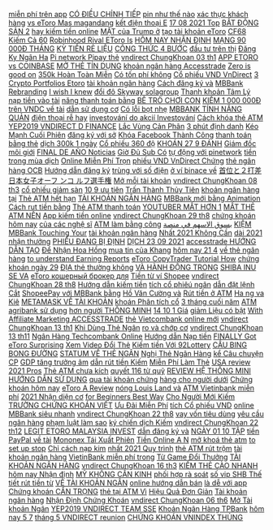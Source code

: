 [ miễn phí trên app](https://taikhoannganhang.ndk.vn/p0/5/385/doi-the-atm-cong-nghe-tu-sang-cong-nghe-chip-moi-mien-phi-tren-app-vcb-digibank-so-dep/) [ CÓ ĐIỀU CHỈNH TIẾP](https://chungkhoan.ndk.vn/p0/0/149/chung-khoan-nhan-dinh-thi-truong-ngay-2809-vnindex-giam-26-diem-lieu-co-dieu-chinh-tiep-khong-dau-tu/) [ pin như thế nào](https://taikhoannganhang.ndk.vn/p0/5/495/cach-kich-hoat-the-atm-doi-ma-pin-nhu-the-nao-don-gian-nhat-so-dep/) [ xác thực khách hàng](https://chungkhoan.ndk.vn/p0/0/994/vndirect-huong-dan-xac-thuc-khach-hang-tu-xa-dau-tu/) [ vs eToro Mas magandang](https://learnetoro.ndk.vn/p0/3/315/vul-vs-etoro-mas-magandang-passive-investment-buhay-stock-trader-trade-stock/) [ kết điện thoại E](https://taikhoannganhang.ndk.vn/p0/4/548/cach-dung-the-ngan-hang-lien-ket-dien-thoai-e-mobile-banking-so-dep/) [ 17 08 2021 Top](https://chungkhoan.ndk.vn/p0/0/358/chung-khoan-hang-ngay-nhan-dinh-thi-truong-ngay-17082021-top-co-phieu-hot-chung-khoan-bank-dau-tu/) [ BẤT ĐỘNG SẢN 2](https://chungkhoan.ndk.vn/p0/1/140/tieu-diem-dau-tu-3-co-phieu-bat-dong-san-2-3-2021-dau-tu/) [ hay kiếm tiền online](https://kiemtienonline.ndk.vn/p0/1/623/xem-video-kiem-tien-tren-dien-thoai-cuc-hay-kiem-tien-online-tren-dien-thoai-2021-kiem-tien/) [ MẬT của Trump ở](https://taikhoannganhang.ndk.vn/p0/5/89/co-that-khong-tai-khoan-ngan-hang-bi-mat-cua-trump-o-trung-quoc-hoa-ky-chua-tiet-lo-so-dep/) [ tạo tài khoản eToro](https://learnetoro.ndk.vn/p0/2/878/huong-dan-tao-tai-khoan-etoro-dautuchungkhoantructuyen-trade-stock/) [ CF68 Kiếm Cả 60](https://kiemtienonline.ndk.vn/p0/1/850/meo-kiem-tien-online-doi-thuong-kiem-700-1-trieungay-de-dang-tu-game-cf68-kiem-ca-60-trieuthang-kiem-tien/) [ Robinhood Rival EToro Is](https://learnetoro.ndk.vn/p0/3/339/why-robinhood-rival-etoro-is-going-public-via-spac-merger-trade-stock/) [ HÔM NAY NHẬN ĐỊNH](https://chungkhoan.ndk.vn/p0/0/192/chung-khoan-hom-nay-nhan-dinh-ngay-462021-dai-tiec-chung-khoan-cach-giao-dich-khi-tien-dien-dau-tu/) [ MẠNG 90 000Đ THÁNG](https://taikhoannganhang.ndk.vn/p0/3/892/cach-dang-ky-goi-mang-90000dthang-viettel-cac-goi-90k-ngay-co-4gb-1gb-so-dep/) [ KỲ TIỀN RẺ LIỆU](https://chungkhoan.ndk.vn/p0/0/181/2021-chu-ky-tien-re-lieu-co-con-trong-dau-tu-dau-tu-chung-khoan-dau-tu/) [ CÔNG THỨC 4 BƯỚC](https://taikhoannganhang.ndk.vn/p0/3/903/bat-mi-cong-thuc-4-buoc-phat-trien-ban-than-ben-vung-so-dep/) [ đầu tư trên thị](https://chungkhoan.ndk.vn/p0/0/495/22-quy-luat-khi-dau-tu-tren-thi-truong-chung-khoan-dau-tu/) [ Đăng Ky Ngân Ha](https://taikhoannganhang.ndk.vn/p0/3/972/huong-dan-dang-ky-ngan-hang-agribank-nhan-100k-mien-phi-so-dep/) [ Pi network Pipay thẻ](https://taikhoannganhang.ndk.vn/p0/4/534/pi-network-pipay-the-ngan-hang-dau-tien-sap-ra-mat-so-dep/) [ vndirect ChungKhoan 03 th1](https://chungkhoan.ndk.vn/p0/1/339/vndirect-chungkhoan-03-th1-2012-dau-tu/) [ APP ETORO vs COINBASE](https://learnetoro.ndk.vn/p0/3/156/best-cryptocurrency-app-etoro-vs-coinbase-fees-comparison-trade-stock/) [ MỞ THẺ TÍN DỤNG](https://taikhoannganhang.ndk.vn/p0/4/183/dang-ky-mo-the-tin-dung-ngan-hang-tp-bank-credit-nguyen-so-dep/) [ khoản ngân hàng Accesstrade](https://taikhoannganhang.ndk.vn/p0/4/897/cach-dien-thong-tin-tai-khoan-ngan-hang-accesstrade-them-tai-khoan-ngan-hang-vao-accesstrade-so-dep/) [ Zero is good on](https://learnetoro.ndk.vn/p0/3/341/zero-is-good-on-etoro-trade-stock/) [ 350k Hoàn Toàn Miễn](https://kiemtienonline.ndk.vn/p0/2/590/kiem-tien-2021-dang-ky-nhan-ngay-350k-hoan-toan-mien-phi-ntk-kiem-tien-kiem-tien/) [ Có tốn phí không](https://taikhoannganhang.ndk.vn/p0/4/171/lam-the-atm-ngan-hang-mat-bao-lau-co-ton-phi-khong-ficombankcomvn-so-dep/) [ Cổ phiếu VND VnDirect](https://chungkhoan.ndk.vn/p0/0/880/huong-dan-phan-tich-co-phieu-vnd-vndirect-chung-khoan-vndirect-phan-6-dau-tu/) [ 3 Crypto Portfolios Etoro](https://learnetoro.ndk.vn/p0/3/159/3-crypto-portfolios-etoro-crypto-guide-trade-stock/) [ tài khoản ngân hàng](https://taikhoannganhang.ndk.vn/p0/4/942/luu-y-khi-mo-tai-khoan-ngan-hang-agribank-cach-doi-ma-pin-so-dep/) [ Cách đăng ký và](https://taikhoannganhang.ndk.vn/p0/3/684/cach-dang-ky-va-kiem-tien-tu-app-mbbank-app-kiem-tien-ngon-nhat-so-dep/) [MBBank Rebranding](https://taikhoannganhang.ndk.vn/p0/3/433/mbbank-rebranding-so-dep/) [ I wish I knew](https://learnetoro.ndk.vn/p0/3/387/hargreaves-lansdown-review-10-things-i-wish-i-knew-before-i-started-trade-stock/) [ đổi đô Skyway solagroup](https://taikhoannganhang.ndk.vn/p0/4/772/cach-doi-do-skyway-solagroup-tu-the-ngan-hang-so-dep/) [ Thanh khoản Tâm Lý](https://chungkhoan.ndk.vn/p0/0/597/chung-khoan-hom-naynhan-dinh-thi-truong0507he-thong-moikiem-dinh-thanh-khoantam-ly-hanh-vi-ndt-dau-tu/) [ nạp tiền vào tài](https://taikhoannganhang.ndk.vn/p0/3/591/cach-nap-tien-vao-tai-khoan-mbbank-tai-may-atm-crm-so-dep/) [ năng thanh toán bằng](https://taikhoannganhang.ndk.vn/p0/4/657/gioi-thieu-tinh-nang-thanh-toan-bang-the-ngan-hang-cua-phan-mem-posapp-so-dep/) [ BÊ TRÒ CHƠI CON](https://taikhoannganhang.ndk.vn/p0/4/459/bqthanh-va-oc-phat-hien-roi-dao-ngoi-mo-bup-be-tro-choi-con-muc-trong-minecraft-so-dep/) [ KIẾM 1 000 000Đ](https://kiemtienonline.ndk.vn/p0/1/973/huong-dan-kiem-1000000d-dau-tien-cho-nguoi-moi-lam-accesstrade-qua-don-gian-kiem-tien/) [ trên VNDC về tài](https://taikhoannganhang.ndk.vn/p0/4/931/cach-rut-tien-tren-vndc-ve-tai-khoan-ngan-hang-trong-10-giay-app-kiem-tien-uy-tin-so-dep/) [ dẫn sử dụng cơ](https://learnetoro.ndk.vn/p0/2/846/huong-dan-su-dung-co-ban-nen-tang-etoro-danh-cho-nguoi-moi-etoro-master-trade-stock/) [ Có lỗi bọt nhẹ](https://taikhoannganhang.ndk.vn/p0/3/918/ruby-mai-facet-hang-tu-nhien-luc-yen-co-loi-bot-nhe-lua-chieu-khoi-dep-0968973736-so-dep/) [ MBBANK TÍNH NĂNG QUẢN](https://taikhoannganhang.ndk.vn/p0/3/548/mbbank-tinh-nang-quan-ly-the-vinid-mb-visa-qua-app-ngan-hang-mbbank-so-dep/) [ điện thoại rễ hay](https://kiemtienonline.ndk.vn/p0/2/393/cach-tao-tai-khoan-accesstrade-kiem-tien-tren-dien-thoai-re-hay-kho-long-kto-kiem-tien/) [ investování do akcií Investování](https://learnetoro.ndk.vn/p0/2/984/je-etoro-nejlepsi-broker-pro-investovani-do-akcii-investovani-do-akcii-pro-zacatecniky-trade-stock/) [ Cách khóa thẻ ATM](https://taikhoannganhang.ndk.vn/p0/4/66/cach-khoa-the-atm-vietcombank-so-dep/) [YEP2019 VNDIRECT D FINANCE](https://chungkhoan.ndk.vn/p0/0/824/yep2019-vndirect-d-finance-dau-tu/) [ Lắc Vùng Cản Phân](https://chungkhoan.ndk.vn/p0/0/221/nhan-dinh-chung-khoan-ngay-198-vnindex-rung-lac-vung-can-phan-tich-danh-muc-co-phieu-thi-truong-dau-tu/) [ 3 phút định danh](https://taikhoannganhang.ndk.vn/p0/4/941/3-phut-dinh-danh-ekyc-mo-tai-khoan-ngan-hang-online-voi-vpbank-neo-so-dep/) [ Kéo Mạnh Cuối Phiên](https://chungkhoan.ndk.vn/p0/0/355/nhan-dinh-chung-khoan-ngay-168-vnindex-keo-manh-cuoi-phien-phan-tich-danh-muc-co-phieu-thi-truong-dau-tu/) [ đăng ký với sở](https://taikhoannganhang.ndk.vn/p0/5/70/huong-kiem-tra-tra-tai-khoan-ngan-hang-da-dang-ky-voi-so-ke-hoach-va-dau-tu-so-dep/) [ Khóa Facebook Thành Công](https://taikhoannganhang.ndk.vn/p0/5/750/cach-mo-khoa-facebook-bi-khoa-ket-sat-956-moi-nhat-mo-khoa-facebook-thanh-cong-100-so-dep/) [ thanh toán bằng thẻ](https://taikhoannganhang.ndk.vn/p0/5/586/huong-dan-thanh-toan-bang-the-atm-vietcombank-unica-so-dep/) [ dịch 300k 1 ngày](https://taikhoannganhang.ndk.vn/p0/3/829/kiem-tien-online-mua-dich-300k-1-ngay-coinlist-mbbank-kiemtienonline-so-dep/) [ Cổ phiếu 360 độ](https://chungkhoan.ndk.vn/p0/0/993/co-phieu-stb-su-tro-lai-tu-day-vuc-co-phieu-360-do-vndirect-dinsights-dau-tu/) [ KHOÁN 27 9 ĐÁNH](https://chungkhoan.ndk.vn/p0/0/423/chung-khoan-hom-nay-nhan-dinh-thi-truong-chung-khoan-279-danh-gia-vnindex-va-co-phieu-ngan-hang-dau-tu/) [ Giám đốc môi giới](https://chungkhoan.ndk.vn/p0/0/828/ong-huynh-minh-tuan-giam-doc-moi-gioi-ctcp-chung-khoan-vndirect-fbnc-dau-tu/) [ FINAL DE AÑO Noticias](https://learnetoro.ndk.vn/p0/3/197/shiba-inu-llegara-a-001-a-final-de-ano-noticias-shib-criptomonedas-broker-etoro-trade-stock/) [ Giờ Đủ Sub Có](https://kiemtienonline.ndk.vn/p0/2/578/cach-lam-youtube-kiem-tien-1-video-du-gio-du-sub-co-view-tu-nhienngon-lanh-kiem-tien/) [ tự động với pinetwork](https://kiemtienonline.ndk.vn/p0/2/799/kiem-tien-online-tu-dong-voi-pinetwork-tong-quan-ve-crypto-achi-kiem-tien-online-kiem-tien/) [ tiền trong mùa dịch](https://chungkhoan.ndk.vn/p0/0/618/chung-khoan-hut-tien-trong-mua-dich-nha-dau-tu-vao-nhieu-co-phai-ai-cung-thang-dau-tu/) [ Online Miễn Phí Trọn](https://taikhoannganhang.ndk.vn/p0/3/865/cach-mo-the-tin-dung-mb-bank-online-mien-phi-tron-doi-so-dep/) [ phiếu VND VnDirect Chứng](https://chungkhoan.ndk.vn/p0/0/862/huong-dan-phan-tich-co-phieu-vnd-vndirect-chung-khoan-vndirect-phan-3-dau-tu/) [ thẻ ngân hàng OCB](https://taikhoannganhang.ndk.vn/p0/4/750/huong-dan-lien-ket-the-ngan-hang-ocb-voi-ung-dung-moca-so-dep/) [ Hướng dẫn đăng ký](https://taikhoannganhang.ndk.vn/p0/5/264/huong-dan-dang-ky-tai-khoan-ngan-hang-online-tu-chon-so-dep-tk-theo-so-dien-thoai-so-dep/) [ trùng với số điện](https://taikhoannganhang.ndk.vn/p0/5/59/huong-dan-tao-tai-khoan-ngan-hang-trung-voi-so-dien-thoai-so-dep/) [ ở ví binace về](https://taikhoannganhang.ndk.vn/p0/4/825/cach-rut-usdt-o-vi-binace-ve-the-ngan-hang-so-dep/) [ 首位と２打差 日本女子オーフ ンコ ルフ選手権](https://kiemtienonline.ndk.vn/p0/2/472/42-2021-kiem-tien/) [ Mở mỗi tài khoản](https://taikhoannganhang.ndk.vn/p0/5/248/mo-moi-tai-khoan-ngan-hang-online-tai-day-ngan-hang-gop-quy-chong-covid-30000-kh-them-05-ls-tg-so-dep/) [ vndirect ChungKhoan 08 th3](https://chungkhoan.ndk.vn/p0/1/12/vndirect-chungkhoan-08-th3-2012-dau-tu/) [ cổ phiếu giảm sàn](https://chungkhoan.ndk.vn/p0/0/580/chung-khoan-hom-nay-vnindex-roi-56-diem-hang-loat-co-phieu-giam-san-cach-xu-ly-co-phieu-ban-ra-dau-tu/) [ 10 9 ưu tiên](https://chungkhoan.ndk.vn/p0/0/448/chung-khoan-hom-nay-nhan-dinh-thi-truong-chung-khoan-hom-nay-10-9-uu-tien-co-phieu-nao-dau-tu/) [ Trấn Thành Thủy Tiên](https://taikhoannganhang.ndk.vn/p0/4/916/bo-cong-an-yeu-cau-ra-soat-tai-khoan-ngan-hang-cua-tran-thanh-thuy-tien-dam-vinh-hung-shorts-so-dep/) [ khoản ngân hàng tại](https://taikhoannganhang.ndk.vn/p0/5/57/mo-tai-khoan-ngan-hang-tai-singapore-loi-the-lon-cho-doanh-nghiep-so-dep/) [ Thẻ ATM hết hạn](https://taikhoannganhang.ndk.vn/p0/5/364/the-atm-het-han-su-dung-gia-han-the-atm-nhu-the-nao-so-dep/) [ TÀI KHOẢN NGÂN HÀNG](https://taikhoannganhang.ndk.vn/p0/4/978/huong-dan-dang-ky-mo-tai-khoan-ngan-hang-vpbank-so-dep/) [ MBBank mới bằng Animation](https://taikhoannganhang.ndk.vn/p0/3/687/intro-logo-mbbank-moi-bang-animation-powerpoint-ao-dieu-khoa-hoc-powerpoint-online-9slidecom-so-dep/) [ Cách rut tiền bằng](https://taikhoannganhang.ndk.vn/p0/5/390/cach-rut-tien-bang-the-atm-plus-the-sacombank-lua-tv-so-dep/) [ Thẻ ATM thanh toán](https://taikhoannganhang.ndk.vn/p0/5/606/sach-huong-dan-thanh-toan-bang-the-atm-thanh-toan-napas-so-dep/) [ YOUTUBER MẤT HƠN 1](https://taikhoannganhang.ndk.vn/p0/5/222/nong-youtuber-mat-hon-1-ty-trong-tai-khoan-ngan-hang-so-dep/) [ MẤT THẺ ATM NÊN](https://taikhoannganhang.ndk.vn/p0/4/88/bi-mat-the-atm-nen-lam-dieu-nay-ngay-keo-mat-tien-oan-the-ngan-hang-04-so-dep/) [ App kiếm tiền online](https://kiemtienonline.ndk.vn/p0/1/710/app-kiem-tien-online-sach-free-uy-tin-nhat-2021-rut-ve-momo-atm-kiem-tien/) [ vndirect ChungKhoan 29 th8](https://chungkhoan.ndk.vn/p0/1/44/vndirect-chungkhoan-29-th8-2012-dau-tu/) [ chứng khoán hôm nay](https://chungkhoan.ndk.vn/p0/0/205/chung-khoan-hom-nay-nhan-dinh-thi-truong-chung-khoan-hom-nay-5-8-phan-tich-dau-khi-bank-chung-dau-tu/) [ của các nghệ sĩ](https://taikhoannganhang.ndk.vn/p0/4/925/bien-cang-lenh-ra-soat-toan-bo-tai-khoan-ngan-hang-cua-cac-nghe-si-bi-to-an-chan-tien-tu-thien-so-dep/) [ ATM làm bằng công](https://taikhoannganhang.ndk.vn/p0/5/522/chuyen-doi-the-atm-lam-bang-cong-nghe-tu-sang-the-chip-thdt-so-dep/) [ بسوق الاسهم في منصة](https://learnetoro.ndk.vn/p0/3/298/alastthmar-bsok-alashm-fy-mns-aytoro-khto-bkhto-etoro-trade-stock/) [ KIỆM MBBank Touching Your](https://taikhoannganhang.ndk.vn/p0/3/497/gia-dinh-tiet-kiem-mbbank-touching-your-life-so-dep/) [ tài khoản ngân hàng](https://taikhoannganhang.ndk.vn/p0/5/3/huong-dan-mo-tai-khoan-ngan-hang-mb-bank-so-dep/) [ Nhất 2021 Không Cần](https://taikhoannganhang.ndk.vn/p0/4/73/huong-dan-xac-thuc-alipay-moi-nhat-2021-khong-can-the-ngan-hang-trung-quoc-so-dep/) [ dài 2021 nhận thưởng](https://kiemtienonline.ndk.vn/p0/2/546/review-app-bitcarra-choi-game-kiem-tien-uy-tin-lau-dai-2021-nhan-thuong-hot-kiem-tien/) [ PHIẾU ĐANG BỊ ĐỊNH](https://chungkhoan.ndk.vn/p0/0/882/vnd-cong-ty-co-phan-vndirect-co-phieu-dang-bi-dinh-gia-thap-dau-tu/) [ DỊCH 23 09 2021](https://chungkhoan.ndk.vn/p0/0/786/dong-hanh-giao-dich-23-09-2021-vndirect-dinsights-ban-tron-chuyen-gia-dau-tu/) [ accesstrade HƯỚNG DẪN TẠO](https://kiemtienonline.ndk.vn/p0/1/981/accesstradehuong-dan-tao-link-san-pham-bang-dien-thoai-kiem-tien/) [ Để Nhận Hoa Hồng](https://taikhoannganhang.ndk.vn/p0/5/212/cach-lien-ket-tai-khoan-ngan-hang-de-nhan-hoa-hong-tren-accesstrade-so-dep/) [ mua tin của Khang](https://taikhoannganhang.ndk.vn/p0/5/332/sao-ke-tai-khoan-ca-nhan-phuong-hang-nhi-tan-do-loan-ha-leese-biet-co-mua-tin-cua-khang-khong-so-dep/) [ hôm nay 21 4](https://chungkhoan.ndk.vn/p0/0/676/chung-khoan-hom-nay-nhan-dinh-thi-truong-chung-khoan-hom-nay-21-4-rui-ro-dau-tu-chung-khoan-dau-tu/) [ về thẻ ngân hàng](https://taikhoannganhang.ndk.vn/p0/4/528/huong-dan-cach-rut-tien-tu-binanex-ve-the-ngan-hang-khong-mat-phi-so-dep/) [ to understand Earning Reports](https://learnetoro.ndk.vn/p0/3/407/e7-how-to-understand-earning-reports-in-2021-trade-stock/) [ eToro CopyTrader Tutorial How](https://learnetoro.ndk.vn/p0/3/240/etoro-copytrader-tutorial-how-does-copytrader-work-trade-stock/) [ chứng khoán ngày 29](https://chungkhoan.ndk.vn/p0/0/348/nhan-dinh-thi-truong-chung-khoan-ngay-294-vnindex-hoi-phuc-dong-tien-vao-dong-nao-tiep-theo-dau-tu/) [ ĐỊA thẻ thường không](https://taikhoannganhang.ndk.vn/p0/5/517/cach-nhan-tien-youtube-bang-the-atm-noi-dia-the-thuong-khong-can-the-visa-hay-mastercard-so-dep/) [ VÀ HÀNH ĐỘNG TRONG](https://chungkhoan.ndk.vn/p0/0/17/gdp-quy-3-2021-6-va-hanh-dong-trong-dau-tu-dau-tu-chung-khoan-dau-tu/) [ SHIBA INU SE VA](https://learnetoro.ndk.vn/p0/2/967/el-precio-de-shiba-inu-se-va-a-disparar-noticias-shib-robinhood-criptomonedas-broker-etoro-trade-stock/) [ eToro кошерный брокер для](https://learnetoro.ndk.vn/p0/3/202/etoro-koshernyy-broker-dlya-goev-trade-stock/) [ Tiền từ ví Shopee](https://taikhoannganhang.ndk.vn/p0/5/13/huong-dan-rut-tien-tu-vi-shopee-ve-tai-khoan-ngan-hang-so-dep/) [ vndirect ChungKhoan 28 th8](https://chungkhoan.ndk.vn/p0/1/17/vndirect-chungkhoan-28-th8-2012-dau-tu/) [ Hướng dẫn kiếm tiền](https://learnetoro.ndk.vn/p0/2/875/ket-qua-copy-trade-san-etoro-huong-dan-kiem-tien-thu-dong-tren-etoro-trade-stock/) [ tích cổ phiêú ngân](https://chungkhoan.ndk.vn/p0/1/190/phan-tich-thi-truong-chung-khoan-tuan-4-den-8-10-phan-tich-co-phieu-ngan-hang-thep-dau-khi-dau-tu/) [ dẫn đặt lệnh Cắt](https://chungkhoan.ndk.vn/p0/1/173/huong-dan-dat-lenh-cat-lochot-loiquan-tri-rui-ro-vndirect-hoc-dau-tu-chung-khoan-co-banphan14-dau-tu/) [ ShopeePay với MBBank bằng](https://taikhoannganhang.ndk.vn/p0/3/540/huong-dan-lien-ket-vi-shopeepay-voi-mbbank-bang-so-tai-khoan-khong-can-the-ao-hay-the-cung-so-dep/) [ Hồ Văn Cường và](https://taikhoannganhang.ndk.vn/p0/5/319/clip-ho-van-cuong-va-me-ruot-xach-gio-tien-di-gui-ngan-hang-so-dep/) [ Rút tiền ở ATM](https://taikhoannganhang.ndk.vn/p0/5/554/rut-tien-o-atm-ma-khong-can-the-vtc14-so-dep/) [ Ha ng va Kiê](https://taikhoannganhang.ndk.vn/p0/4/96/cach-tao-tai-khoan-ngan-hang-va-kiem-tien-lum-500kngay-so-dep/) [ METAMASK VỀ TÀI KHOẢN](https://taikhoannganhang.ndk.vn/p0/5/44/huong-dan-rut-tien-tu-vi-metamask-ve-tai-khoan-ngan-hang-so-dep/) [ khoán Phân tích cổ](https://chungkhoan.ndk.vn/p0/0/212/chung-khoan-phan-tich-co-phieu-ro-vn30-nhan-dinh-thi-truong-chung-khoan-tuan-3105-04062021-dau-tu/) [ 3 tháng cuối năm](https://chungkhoan.ndk.vn/p0/0/122/talkshow-7-trien-vong-thi-truong-chung-khoan-3-thang-cuoi-nam-review-5-nganh-quan-trong-dau-tu/) [ ATM agribank sử dụng](https://taikhoannganhang.ndk.vn/p0/5/601/the-atm-agribank-su-dung-tai-atm-vietinbank-duoc-khong-at-at-at-so-dep/) [ hơn người THÔNG MINH](https://kiemtienonline.ndk.vn/p0/2/588/vi-sao-nhieu-nguoi-luoi-ngoc-lai-kiem-tien-nhieu-hon-nguoi-thong-minh-cham-chi-phap-su-tinh-khong-kiem-tien/) [ 14 10 1 Giá](https://taikhoannganhang.ndk.vn/p0/3/919/spinel-hong-sang-dep-hang-tu-nhien-luc-yen18ct-14101-gia-6-trieu-0968973736-so-dep/) [ giảm Liệu có bật](https://chungkhoan.ndk.vn/p0/0/486/chung-khoan-hom-nay-86-phien-phan-phoi-ngan-hang-chung-khoan-giam-lieu-co-bat-tro-lai-luon-dau-tu/) [ With Affiliate Marketing ACCESSTRADE](https://kiemtienonline.ndk.vn/p0/2/183/how-to-start-with-affiliate-marketing-accesstrade-sg-kiem-tien/) [ thẻ Vietcombank online mới](https://taikhoannganhang.ndk.vn/p0/4/108/nhan-100k-mo-the-vietcombank-online-moi-nhat-2021-so-dep/) [ vndirect ChungKhoan 13 th1](https://chungkhoan.ndk.vn/p0/1/145/vndirect-chungkhoan-13-th1-2012-dau-tu/) [ Khi Dùng Thẻ Ngân](https://taikhoannganhang.ndk.vn/p0/4/665/myban-se-pha-san-khi-dung-the-ngan-hang-khong-dung-cach-so-dep/) [ ro và chớp cơ](https://chungkhoan.ndk.vn/p0/0/894/huong-dan-lenh-dieu-kien-vndirect-giam-thieu-cac-rui-ro-va-chop-co-hoi-tren-khi-dau-tu-chung-khoan-dau-tu/) [ vndirect ChungKhoan 13 th11](https://chungkhoan.ndk.vn/p0/1/149/vndirect-chungkhoan-13-th11-2012-dau-tu/) [ Ngân Hàng Techcombank Online](https://taikhoannganhang.ndk.vn/p0/4/290/huong-dan-tao-tai-khoan-ngan-hang-techcombank-online-mien-phi-tren-dien-thoai-trong-5-phut-so-dep/) [ Hướng dẫn Nạp tiền](https://taikhoannganhang.ndk.vn/p0/4/873/huong-dan-nap-tien-qqlive-bang-the-atm-so-dep/) [ FINALLY Got eToro Surprising](https://learnetoro.ndk.vn/p0/3/331/should-you-get-etoro-i-finally-got-etoro-surprising-results-trade-stock/) [ Xem Video Đổi Thẻ](https://taikhoannganhang.ndk.vn/p0/4/871/app-moi-xem-video-doi-the-cao-kiem-paypal-mien-phi-cuc-nhanh-vua-kiem-tien-so-dep/) [ Kiếm tiền Với 92Lottery](https://kiemtienonline.ndk.vn/p0/2/827/kiem-tien-voi-92lotterycom-kiem-tien/) [ CẦU BING BONG ĐƯỜNG](https://taikhoannganhang.ndk.vn/p0/5/707/danh-8-an-6-thua-2-thuan-cau-bing-bong-duong-nao-khong-lai-so-dep/) [ STATUM VỀ THẺ NGÂN](https://taikhoannganhang.ndk.vn/p0/4/726/huong-dan-rut-tien-tu-statum-ve-the-ngan-hang-vietcombank-so-dep/) [ Nghị Thẻ Ngân Hàng](https://taikhoannganhang.ndk.vn/p0/4/813/hoi-nghi-the-ngan-hang-mb-so-dep/) [ kể Câu chuyện CP](https://chungkhoan.ndk.vn/p0/0/136/chung-khoan-hom-nay-nhan-dinh-30-01092021-lang-nghe-thi-truong-ke-cau-chuyen-cp-ngay-mai-no-dau-tu/) [ GDP tăng trưởng âm](https://chungkhoan.ndk.vn/p0/0/535/chung-khoan-247-gdp-tang-truong-am-trung-quoc-thieu-dien-chon-co-phieu-nao-dau-tu/) [ dẫn rút tiền Kiếm](https://kiemtienonline.ndk.vn/p0/2/572/kiem-tien-voi-cashpirate-huong-dan-rut-tien-kiem-tien-online-bang-dien-thoai-kiem-tien/) [ Miễn Phí Làm Thẻ](https://taikhoannganhang.ndk.vn/p0/3/541/cach-lam-the-visa-mbbank-online-mien-phi-lam-the-visa-debit-mb-bbank-so-dep/) [ USA review 2021 Pros](https://learnetoro.ndk.vn/p0/3/195/etoro-usa-review-2021-pros-cons-trade-stock/) [ Thẻ ATM chưa kích](https://taikhoannganhang.ndk.vn/p0/5/423/the-atm-chua-kich-hoat-la-gi-so-dep/) [ quyết 116 từ quỹ](https://taikhoannganhang.ndk.vn/p0/4/405/huong-dan-thu-tuc-nhan-tien-ho-tro-covid-theo-nghi-quyet-116-tu-quy-bhtn-so-dep/) [ REVIEW HỆ THỐNG MINI](https://kiemtienonline.ndk.vn/p0/2/502/review-he-thong-mini-game-momo-tu-dong-kiem-tien-clmmvip-choi-game-kiem-tien-hoang-giang-share-kiem-tien/) [ HƯỚNG DẪN SỬ DỤNG](https://chungkhoan.ndk.vn/p0/1/286/huong-dan-su-dung-app-vndirect-dau-tu/) [ qua tài khoản chứng](https://chungkhoan.ndk.vn/p0/0/857/chuyen-khoan-tu-ngan-hang-qua-tai-khoan-chung-khoan-vndirect-dau-tu/) [ hàng cho người dưới](https://taikhoannganhang.ndk.vn/p0/4/373/lam-the-ngan-hang-cho-nguoi-duoi-18t-so-dep/) [ Chứng khoán hôm nay](https://chungkhoan.ndk.vn/p0/0/285/chung-khoan-hom-nay-nhan-dinh-thi-truong-2492021-goc-nhin-ve-dong-tien-dau-tu/) [eToro A Review](https://learnetoro.ndk.vn/p0/3/231/etoro-a-review-trade-stock/) [ nóng Louis Land và](https://chungkhoan.ndk.vn/p0/1/176/bii-co-phieu-nong-louis-land-va-bai-hoc-dau-tu-xuong-mau-dau-tu/) [ ATM Vietinbank miễn phí](https://taikhoannganhang.ndk.vn/p0/4/753/cach-rut-tien-may-atm-vietinbank-mien-phi-bang-the-tnex-so-dep/) [ 2021 Nhận diện cơ](https://chungkhoan.ndk.vn/p0/0/153/chung-khoan-hom-nay-nhan-dinh-thi-tuong-tuan-6-1092021-nhan-dien-co-hoi-quan-tri-rui-ro-dau-tu/) [ for Beginners Best Way](https://learnetoro.ndk.vn/p0/3/205/etoro-for-beginners-best-way-to-start-investing-etfs-social-trading-trade-stock/) [ Cho Người Mới Kiếm](https://kiemtienonline.ndk.vn/p0/2/271/huong-dan-cach-kiem-hoa-hong-accesstrade-cho-nguoi-moi-kiem-tien-online-03-kiem-tien/) [ TRƯỜNG CHỨNG KHOÁN VIỆT](https://chungkhoan.ndk.vn/p0/0/549/thi-truong-chung-khoan-viet-nam-dang-dat-hay-re-dau-tu/) [ Ưu Đãi Miễn Phí](https://taikhoannganhang.ndk.vn/p0/4/281/mo-the-ngan-hang-msb-vo-van-uu-dai-mien-phi-hoan-toan-chi-trong-2-phut-so-dep/) [ tích Cổ phiếu VND](https://chungkhoan.ndk.vn/p0/0/821/huong-dan-phan-tich-co-phieu-vnd-vndirect-chung-khoan-vndirect-phan-25-dau-tu/) [ online MBBank siêu nhanh](https://taikhoannganhang.ndk.vn/p0/3/454/huong-dan-cach-vay-online-mbbank-sieu-nhanh-cho-ban-so-dep/) [ vndirect ChungKhoan 22 th8](https://chungkhoan.ndk.vn/p0/1/64/vndirect-chungkhoan-22-th8-2012-dau-tu/) [ vay vốn tiêu dùng](https://taikhoannganhang.ndk.vn/p0/4/284/co-nen-vay-von-tieu-dung-qua-the-tin-dung-khong-i-the-tin-dung-so-dep/) [ yêu cầu ngân hàng](https://taikhoannganhang.ndk.vn/p0/4/989/thong-tin-moi-nhat-viec-bo-cong-an-yeu-cau-ngan-hang-ra-soat-sao-ke-tai-khoan-nghe-si-lam-tu-thien-so-dep/) [ phạm luật làm sao](https://taikhoannganhang.ndk.vn/p0/5/45/mo-tai-khoan-ngan-hang-rieng-o-my-co-bi-pham-luatlam-sao-de-duoc-dong-so-huu-ngan-hang-voi-chong-my-so-dep/) [ ký chiến dịch Kiếm](https://kiemtienonline.ndk.vn/p0/2/310/cac-cong-cu-va-dang-ky-chien-dich-kiem-tien-voi-accesstrade-moi-nhat-b3-kiem-tien-mmo-kiem-tien/) [ vndirect ChungKhoan 22 th12](https://chungkhoan.ndk.vn/p0/1/97/vndirect-chungkhoan-22-th12-2011-dau-tu/) [ LEGIT ETORO MALAYSIA INVEST](https://learnetoro.ndk.vn/p0/3/346/etoro-review-is-etoro-scam-or-legit-etoro-malaysia-invest-in-stocks-with-etoro-trade-stock/) [ dẫn đăng ký và](https://learnetoro.ndk.vn/p0/2/914/45-huong-dan-dang-ky-va-kyc-tai-khoan-etoro-trade-stock/) [ NGÀY 01 10 TẬP](https://chungkhoan.ndk.vn/p0/0/24/chung-khoan-nhan-dinh-thi-truong-ngay-0110-tap-trung-mua-vao-co-phieu-nao-sap-toi-dau-tu/) [ tiền PayPal về tài](https://taikhoannganhang.ndk.vn/p0/5/293/huong-dan-rut-tien-paypal-ve-tai-khoan-ngan-hang-viet-nam-vo-cung-don-gian-thu-mua-paypal-uy-tin-so-dep/) [ Mononex Tái Xuất Phiên](https://kiemtienonline.ndk.vn/p0/1/770/mononex-tai-xuat-phien-ban-onhamuadich-kiem-tien-online-canh-giac-voi-ung-dung-tuong-tu-moneydong-kiem-tien/) [ Tiền Online A N](https://kiemtienonline.ndk.vn/p0/1/823/phim-ngan-anh-hai-lua-kiem-tien-online-a-n-vlog-kiem-tien/) [ mở khoá thẻ atm](https://taikhoannganhang.ndk.vn/p0/3/974/cach-mo-khoa-the-atm-sacombank-khong-mai-the-bi-khoa-lua-tv-so-dep/) [ to set up stop](https://learnetoro.ndk.vn/p0/3/181/how-to-set-up-stop-loss-and-take-profit-using-etoro-2021-trade-stock/) [ Chỉ cách nạp kim](https://taikhoannganhang.ndk.vn/p0/5/535/chi-cach-nap-kim-cuong-free-fire-qua-the-atm-so-dep/) [ nhất 2021 Quy trình](https://kiemtienonline.ndk.vn/p0/2/715/cach-bat-kiem-tien-cho-kenh-youtube-moi-nhat-2021-quy-trinh-kiem-tien-tu-youtube-kiem-tien/) [ thẻ ATM rút trộm](https://taikhoannganhang.ndk.vn/p0/5/404/thvl-canh-bao-toi-pham-lam-gia-the-atm-rut-trom-tien-so-dep/) [ tài khoản ngân hàng](https://learnetoro.ndk.vn/p0/2/856/huong-dan-rut-tien-tu-etoro-ve-tai-khoan-ngan-hang-vn-hoac-rut-ve-paypal-trade-stock/) [ VietinBank miễn phí trong](https://taikhoannganhang.ndk.vn/p0/4/90/mo-the-visa-ngan-hang-vietinbank-mien-phi-trong-2-phut-so-dep/) [ Từ Game Đổi Thưởng](https://taikhoannganhang.ndk.vn/p0/5/645/kiem-tien-tu-game-doi-thuong-2-3-trieu-moi-ngay-khong-he-kho-voi-chien-thuat-nay-so-dep/) [ TÀI KHOẢN NGÂN HÀNG](https://taikhoannganhang.ndk.vn/p0/3/691/tai-khoan-ngan-hang-so-dep-vip-mbbank-so-dep/) [ vndirect ChungKhoan 16 th3](https://chungkhoan.ndk.vn/p0/1/32/vndirect-chungkhoan-16-th3-2012-dau-tu/) [ KIẾM THẺ CÀO NHANH](https://kiemtienonline.ndk.vn/p0/1/861/ung-dung-kiem-the-cao-nhanh-nhat-2021-kiem-tien-online-2021-hoang-giang-share-kiem-tien/) [ hôm nay Nhận định](https://chungkhoan.ndk.vn/p0/0/316/chung-khoan-hom-naynhan-dinh-thi-truong0408vnindex-1350-tin-don-thi-truongchung-khoan-dan-dat-dau-tu/) [ MỸ KHÔNG CẦN KINH](https://kiemtienonline.ndk.vn/p0/2/654/10-cong-viec-kiem-tien-ngay-khi-den-my-khong-can-kinh-nghiem-bang-cap-tieng-anh-cuoc-song-my-kiem-tien/) [ phối hợp rà soát](https://taikhoannganhang.ndk.vn/p0/4/406/bo-cong-an-yeu-cau-ngan-hang-phoi-hop-ra-soat-tai-khoan-cua-thuy-so-dep/) [ số vip SHB Thế](https://taikhoannganhang.ndk.vn/p0/5/184/tai-khoan-ngan-hang-so-dep-so-vip-shb-the-gioi-so-vip-so-dep/) [ tiết rút tiền từ](https://taikhoannganhang.ndk.vn/p0/5/687/huong-dan-chi-tiet-rut-tien-tu-app-ve-the-atm-ca-nhan-so-dep/) [ VỀ TÀI KHOẢN NGÂN](https://taikhoannganhang.ndk.vn/p0/5/63/thanh-toan-tien-ve-tai-khoan-ngan-hang-kiem-tien-mua-covid-ceo-helen-truong-so-dep/) [ online hướng dẫn bán](https://taikhoannganhang.ndk.vn/p0/4/740/kiem-tien-online-huong-dan-ban-usd-paypal-ve-the-ngan-hang-app-kiem-tien-paypal-tren-dien-thoai-so-dep/) [ là dễ với app](https://kiemtienonline.ndk.vn/p0/1/793/kiem-tien-online-kiem-tien-la-de-voi-app-gamee-min-rut-10usd-qua-paypal-kiem-tien/) [Chứng khoán CẨN TRỌNG](https://chungkhoan.ndk.vn/p0/0/503/chung-khoan-can-trong-dau-tu/) [ thẻ tại ATM Vì](https://taikhoannganhang.ndk.vn/p0/5/356/nuot-the-tai-atm-vi-sao-va-cach-xu-ly-so-dep/) [ Hiệu Quả Đơn Giản](https://kiemtienonline.ndk.vn/p0/1/544/cach-kiem-tien-online-tai-nha-cac-phuong-phap-hay-hieu-qua-don-gian-trang-mang-picoworkers-kiem-tien/) [ Tài khoản ngân hàng](https://taikhoannganhang.ndk.vn/p0/5/184/tai-khoan-ngan-hang-so-dep-so-vip-shb-the-gioi-so-vip-so-dep/) [ Nhận Định Chứng Khoán](https://chungkhoan.ndk.vn/p0/0/583/nhan-dinh-chung-khoan-ngay-97-vnindex-rung-lac-thanh-khoan-thap-thi-truong-tao-day-hay-giam-tiep-dau-tu/) [ vndirect ChungKhoan 06 th6](https://chungkhoan.ndk.vn/p0/1/77/vndirect-chungkhoan-06-th6-2012-dau-tu/) [ Mở Tài khoản Ngân](https://taikhoannganhang.ndk.vn/p0/4/948/mo-tai-khoan-ngan-hang-nam-a-bank-online-tren-smartphone-so-dep/) [YEP2019 VNDIRECT TEAM SSE](https://chungkhoan.ndk.vn/p0/0/871/yep2019-vndirect-team-sse-dau-tu/) [ Khoản Ngân Hàng TPBank](https://taikhoannganhang.ndk.vn/p0/5/145/tai-app-tpbank-mobile-mo-tai-khoan-ngan-hang-tpbank-trong-5s-luong-minh-triet-so-dep/) [ hôm nay 5 7](https://chungkhoan.ndk.vn/p0/0/311/chung-khoan-hom-nay-nhan-dinh-thi-truong-chung-khoan-hom-nay-5-7-co-phieu-quan-tam-dau-tu/) [ tháng 5 VNDIRECT reunion](https://chungkhoan.ndk.vn/p0/1/347/ruc-ro-thang-5-vndirect-reunion-2018-dau-tu/) [ CHỨNG KHOÁN VNINDEX THỦNG](https://chungkhoan.ndk.vn/p0/0/97/chung-khoan-vnindex-thung-1300-diem-dau-tu-chung-khoan-dau-tu/) 
